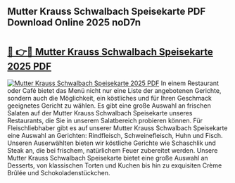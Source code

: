 ## Mutter Krauss Schwalbach Speisekarte PDF Download Online 2025 noD7n

# <h2><a href="http://gc5ken.nevu.top/?p=Mutter+Krauss+Schwalbach+Speisekarte">🔗 👉🔴 Mutter Krauss Schwalbach Speisekarte 2025 PDF</a></h2>

[![Mutter Krauss Schwalbach Speisekarte 2025 PDF](https://i.imgur.com/dBaPXMq.png)](http://gc5ken.nevu.top/?p=Mutter+Krauss+Schwalbach+Speisekarte)
In einem Restaurant oder Café bietet das Menü nicht nur eine Liste der angebotenen Gerichte, sondern auch die Möglichkeit, ein köstliches und für Ihren Geschmack geeignetes Gericht zu wählen. Es gibt eine große Auswahl an frischen Salaten auf der Mutter Krauss Schwalbach Speisekarte unseres Restaurants, die Sie in unserem Salatbereich probieren können. Für Fleischliebhaber gibt es auf unserer Mutter Krauss Schwalbach Speisekarte eine Auswahl an Gerichten: Rindfleisch, Schweinefleisch, Huhn und Fisch. Unseren Auserwählten bieten wir köstliche Gerichte wie Schaschlik und Steak an, die bei frischem, natürlichem Feuer zubereitet werden. Unsere Mutter Krauss Schwalbach Speisekarte bietet eine große Auswahl an Desserts, von klassischen Torten und Kuchen bis hin zu exquisiten Crème Brûlée und Schokoladenstückchen.
